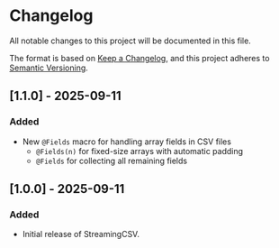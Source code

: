 # Changelog

All notable changes to this project will be documented in this file.

The format is based on [Keep a Changelog](https://keepachangelog.com/en/1.0.0/),
and this project adheres to [Semantic Versioning](https://semver.org/spec/v2.0.0.html).

## [1.1.0] - 2025-09-11

### Added

- New `@Fields` macro for handling array fields in CSV files
  - `@Fields(n)` for fixed-size arrays with automatic padding
  - `@Fields` for collecting all remaining fields

## [1.0.0] - 2025-09-11

### Added

- Initial release of StreamingCSV.
